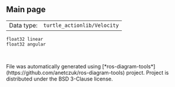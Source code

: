 <!--
File was automatically generated using 'ros-diagram-tools' project.
Project is distributed under the BSD 3-Clause license.
-->

## Main page

|     |     |
| --- | --- |
| Data type: | `turtle_actionlib/Velocity` |

```
float32 linear
float32 angular


```


</br>
File was automatically generated using [*ros-diagram-tools*](https://github.com/anetczuk/ros-diagram-tools) project.
Project is distributed under the BSD 3-Clause license.
